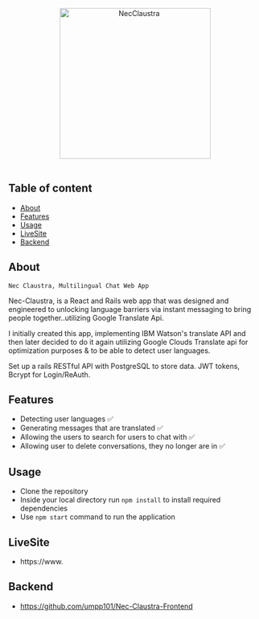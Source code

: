 <p align="center">
  <a href="https://github.com/umpp101/Nec-Claustra-Backend"><img src="https://github.com/umpp101/Nec-Claustra-Frontend/blob/master/public/actualLogo.png" alt="NecClaustra" width="300px"></a>
  <br>
  <br>
</p>

## Table of content
- [About](#about)
- [Features](#features)
- [Usage](#usage)
- [LiveSite](#LiveSite)
- [Backend](#Backend)

## About
`Nec Claustra, Multilingual Chat Web App`

Nec-Claustra, is a React and Rails web app that was designed and engineered to unlocking language barriers via instant messaging to bring people together..utilizing Google Translate Api.

I initially created this app, implementing IBM Watson's translate API and then later decided to do it again utilizing Google Clouds Translate api for optimization purposes & to be able to detect user languages.

Set up a rails RESTful API with PostgreSQL to store data. JWT tokens, Bcrypt for Login/ReAuth.


## Features
- Detecting user languages ✅
- Generating messages that are translated ✅
- Allowing the users to search for users to chat with ✅
- Allowing user to delete conversations, they no longer are in ✅


## Usage
- Clone the repository
- Inside your local directory run `npm install` to install required dependencies
- Use `npm start` command to run the application

## LiveSite
- https://www.

## Backend
- https://github.com/umpp101/Nec-Claustra-Frontend
